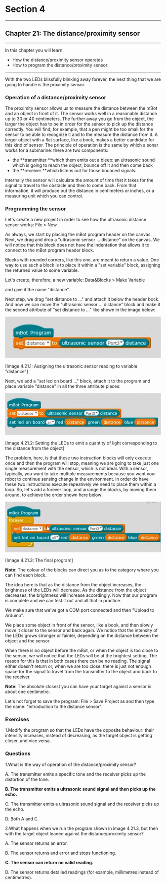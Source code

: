 # Section 4

---

## Chapter 21: The distance/proximity sensor

---

In this chapter you will learn:

* How the distance/proximity sensor operates
* How to program the distance/proximity sensor

---

With the two LEDs blissfully blinking away forever, the next thing that we are going to handle is the proximity sensor.

### Operation of a distance/proximity sensor

The proximity sensor allows us to measure the distance between the mBot and an object in front of it. The sensor works well in a reasonable distance up to 30 or 40 centimeters. The further away you go from the object, the larger the object has to be in order for the sensor to pick up the distance correctly. You will find, for example, that a pen might be too small for the sensor to be able to recognize it and to the measure the distance from it. A larger object with a flat surface, like a book, makes a better candidate for this kind of sensor. The principle of operation is the same by which a sonar works for a submarine: there are two components:

* the **transmitter **which them emits out a bleep: an ultrasonic sound which is going to reach the object, bounce off it and then come back
* the **receiver **which listens out for those bounced signals.

Internally the sensor will calculate the amount of time that it takes for the signal to travel to the obstacle and then to come back. From that information, it will produce out the distance in centimeters or inches, or a measuring unit which you can control.

### Programming the sensor

Let's create a new project in order to see how the ultrasonic distance sensor works: File &gt; New

As always, we start by placing the mBot program header on the canvas. Next, we drag and drop a "ultrasonic sensor ... distance" on the canvas. We will notice that this block does not have the indentation that allows it to connect to the mBot program header block.

Blocks with rounded corners, like this one, are meant to return a value. One way to use such a block is to place it within a "set variable" block, assigning the returned value to some variable.

Let's create, therefore, a new variable: Data&Blocks &gt; Make Variable

and give it the name "distance".

Next step, we drag "set distance to ..." and attach it below the header bock. And now we can move the "ultrasonic sensor ... distance" block and make it the second attribute of "set distance to ..." like shown in the image below:

![](/assets/Img.4.21.1.jpg)

\[Image 4.21.1: Assigning the ultrasonic sensor reading to variable "distance"\]

Next, we add a "set led on board ..." block, attach it to the program and place variable "distance" in all the three attribute places:

![](/assets/Img.4.21.2.jpg)

\[Image 4.21.2: Setting the LEDs to emit a quantity of light corresponding to the distance from the object\]

Τhe problem, here, is that these two instruction blocks will only execute once and then the program will stop, meaning we are going to take just one single measurement with the sensor, which is not ideal. With a sensor, typically, you want to take multiple measurements because you want your robot to continue sensing change in the environment. In order do have these two instructions execute repeatively we need to place them within a loop. So, let's add a forever loop, and arrange the blocks, by moving them around, to achieve the order shown here below:

![](/assets/Img.4.21.3.jpg)

\[Image 4.21.3: The final program\]

**Note**: The colour of the blocks can direct you as to the category where you can find each block.

The idea here is that as the distance from the object increases, the brightness of the LEDs will decrease. As the distance from the object decreases, the brightness will increase accordingly. Now that our program is complete and we can test it out and all that in practice.

We make sure that we've got a COM port connected and then "Upload to Arduino".

We place some object in front of the sensor, like a book, and then slowly move it closer to the sensor and back again. We notice that the intensity of the LEDs grows stronger or fainter, depending on the distance between the object and the sensor.

When there is no object before the mBot, or when the object is too close to the sensor, we will notice that the LEDs will be at the brightest setting. The reason for this is that in both cases there can be no reading. The signal either doesn't return or, when we are too close, there is just not enough space for the signal to travel from the transmitter to the object and back to the receiver.

**Note**: The absolute closest you can have your target against a sensor is about one centimetre.

Let's not forget to save the program: File &gt; Save Project as and then type the name: "introduction to the distance sensor".

### Exercises

1.Modify the program so that the LEDs have the opposite behaviour: their intensity increases, instead of decreasing, as the target object is getting closer, and vice versa.

### Questions

1.What is the way of operation of the distance/proximity sensor?

A. The transmitter emits a specific tone and the receiver picks up the distortion of the tone.

**B. The transmitter emits a ultrasonic sound signal and then picks up the echo.**

C. The transmitter emits a ultrasonic sound signal and the receiver picks up the echo.

D. Both A and C.

2.What happens when we run the program shown in image 4.21.3, but then with the target object leaned against the distance/proximity sensor?

A. The sensor returns an error.

B. The sensor returns and error and stops functioning.

**C. The sensor can return no valid reading.**

D. The sensor returns detailed readings \(for example, millimetres instead of centimetres\).


